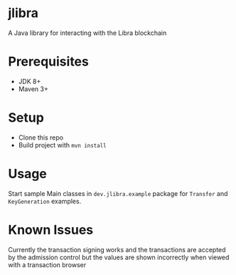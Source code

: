 # jlibra
A Java library for interacting with the Libra blockchain 

# Prerequisites

* JDK 8+
* Maven 3+

# Setup

* Clone this repo
* Build project with `mvn install`

# Usage

Start sample Main classes in `dev.jlibra.example` package for `Transfer` and `KeyGeneration` examples.

# Known Issues

Currently the transaction signing works and the transactions are accepted by the admission control but the values are shown incorrectly when viewed with a transaction browser
